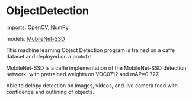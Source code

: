# ObjectDetection

imports: OpenCV, NumPy

models: [MobileNet-SSD](https://github.com/chuanqi305/MobileNet-SSD)

This machine learning Object Detection program is trained on a caffe dataset and deployed on a prototxt

MobileNet-SSD is a caffe implementation of the  MobileNet-SSD detection network, with pretrained weights on VOC0712 and mAP=0.727.

Able to delopy detection on images, videos, and live camera feed with confidence and outlining of objects.

